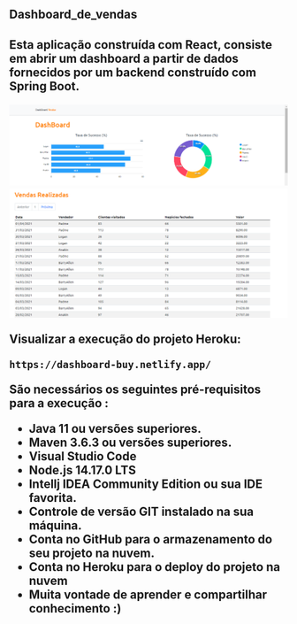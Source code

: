<h2>Dashboard_de_vendas<h2>
Esta aplicação construída com React, consiste em abrir um dashboard a partir de dados fornecidos por um backend construído com Spring Boot.

  
  
<p align="center">
  <img src="https://github.com/Daniel-Flores-S/Dashboard_de_vendas/blob/main/img/graphic.png?raw=true" alt="NLW Together 06" />

  <img  src="https://github.com/Daniel-Flores-S/Dashboard_de_vendas/blob/main/img/table.png?raw=true" alt="License">
</p>

Visualizar a execução do projeto Heroku:

```
https://dashboard-buy.netlify.app/
```

São necessários os seguintes pré-requisitos para a execução :

* Java 11 ou versões superiores.
* Maven 3.6.3 ou versões superiores.
* Visual Studio Code
* Node.js 14.17.0 LTS
* Intellj IDEA Community Edition ou sua IDE favorita.
* Controle de versão GIT instalado na sua máquina.
* Conta no GitHub para o armazenamento do seu projeto na nuvem.
* Conta no Heroku para o deploy do projeto na nuvem
* Muita vontade de aprender e compartilhar conhecimento :)





